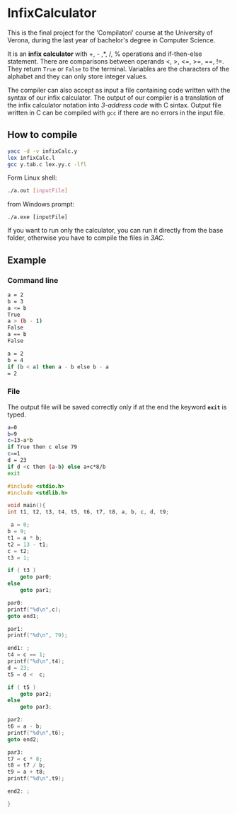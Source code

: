 # InfixCalculator

This is the final project for the 'Compilatori' course at the University of Verona, during the last year of bachelor's degree in Computer Science. 

It is an **infix calculator** with +, - ,*, /, % operations and if-then-else statement. There are comparisons between operands <, >, <=, >=, ==, !=. They return `True` or `False` to the terminal.
Variables are the characters of the alphabet and they can only store integer values.

The compiler can also accept as input a file containing code written with the syntax of our infix calculator. The output of our compiler is a translation of the infix calculator notation into *3-address code* with C sintax. Output file written in C can be compiled with `gcc` if there are no errors in the input file.

## How to compile

```bash
yacc -d -v infixCalc.y
lex infixCalc.l
gcc y.tab.c lex.yy.c -lfl
```

Form Linux shell:

```bash
./a.out [inputFile]
```

from Windows prompt:

```
./a.exe [inputFile]
```

If you want to run only the calculator, you can run it directly from the base folder, otherwise you have to compile the files in *3AC*.



## Example

### Command line 

```bash
a = 2
b = 3
a <= b
True
a > (b - 1)
False
a == b
False
```

```bash
a = 2
b = 4
if (b < a) then a - b else b - a
= 2
```

### File

The output file will be saved correctly only if at the end the keyword **`exit`** is typed.

```bash
a=0
b=9
c=13-a*b
if True then c else 79
c==1
d = 23
if d <c then (a-b) else a+c*8/b
exit
```

```c
#include <stdio.h>
#include <stdlib.h>

void main(){
int t1, t2, t3, t4, t5, t6, t7, t8, a, b, c, d, t9;

 a = 0;
b = 9;
t1 = a * b;
t2 = 13 - t1;
c = t2;
t3 = 1;

if ( t3 )
	goto par0;
else
	goto par1;

par0:
printf("%d\n",c);
goto end1;

par1:
printf("%d\n", 79);

end1: ;
t4 = c == 1;
printf("%d\n",t4);
d = 23;
t5 = d <  c;

if ( t5 )
	goto par2;
else
	goto par3;

par2:
t6 = a - b;
printf("%d\n",t6);
goto end2;

par3:
t7 = c * 8;
t8 = t7 / b;
t9 = a + t8;
printf("%d\n",t9);

end2: ;

}
```

